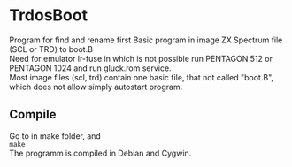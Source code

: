 # TrdosBoot
Program for find and rename first Basic program in image ZX Spectrum file (SCL or TRD) to boot.B  
Need for emulator lr-fuse in which is not possible run PENTAGON 512 or PENTAGON 1024 and run gluck.rom service.  
Most image files (scl, trd) contain one basic file, that not called "boot.B", which does not allow simply autostart program.  

## Compile
Go to in make folder, and  
`make`  
The programm is compiled in Debian and Cygwin.

